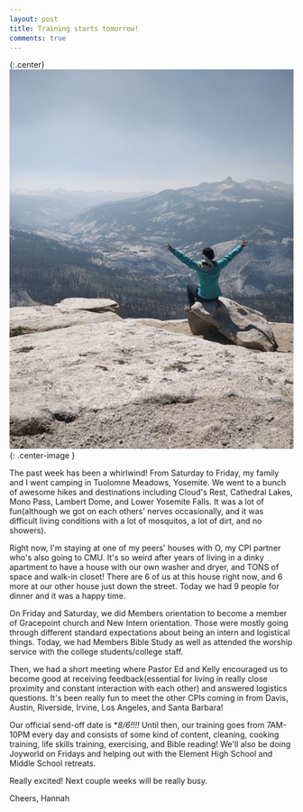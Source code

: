 ```yaml
---
layout: post
title: Training starts tomorrow!
comments: true
---
```


{:.center}
![cardinal](/images/cloudsrest1.jpg){: .center-image }  


The past week has been a whirlwind! From Saturday to Friday, my family and I went camping in Tuolomne Meadows, Yosemite. We went to a bunch of awesome hikes and destinations including Cloud's Rest, Cathedral Lakes, Mono Pass, Lambert Dome, and Lower Yosemite Falls. It was a lot of fun(although we got on each others' nerves occasionally, and it was difficult living conditions with a lot of mosquitos, a lot of dirt, and no showers). 

Right now, I'm staying at one of my peers' houses with O, my CPI partner who's also going to CMU. It's so weird after years of living in a dinky apartment to have a house with our own washer and dryer, and TONS of space and walk-in closet! There are 6 of us at this house right now, and 6 more at our other house just down the street. Today we had 9 people for dinner and it was a happy time. 

On Friday and Saturday, we did Members orientation to become a member of Gracepoint church and New Intern orientation. Those were mostly going through different standard expectations about being an intern and logistical things. Today, we had Members Bible Study as well as attended the worship service with the college students/college staff.

Then, we had a short meeting where Pastor Ed and Kelly encouraged us to become good at receiving feedback(essential for living in really close proximity and constant interaction with each other) and answered logistics questions. It's been really fun to meet the other CPIs coming in from Davis, Austin, Riverside, Irvine, Los Angeles, and Santa Barbara! 

Our official send-off date is **8/6!!!!* Until then, our training goes from 7AM-10PM every day and consists of some kind of content, cleaning, cooking training, life skills training, exercising, and Bible reading! We'll also be doing Joyworld on Fridays and helping out with the Element High School and Middle School retreats. 

Really excited! Next couple weeks will be really busy.

Cheers,
Hannah